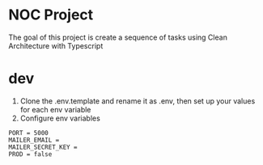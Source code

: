 # NOC Project

The goal of this project is create a sequence of tasks using Clean Architecture with Typescript

# dev
1. Clone the .env.template and rename it as .env, then set up your values for each env variable
2. Configure env variables

```
PORT = 5000
MAILER_EMAIL = 
MAILER_SECRET_KEY = 
PROD = false
```